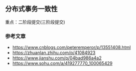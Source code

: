 ## 分布式事务一致性
重点：二阶段提交(三阶段提交)

### 参考文章
* https://www.cnblogs.com/peteremperor/p/13551408.html
* https://zhuanlan.zhihu.com/p/41084923
* https://www.jianshu.com/p/04bad986a4a2
* https://www.sohu.com/a/419277770_100065429
